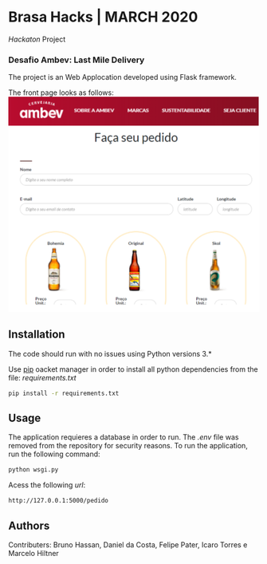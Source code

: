 # Brasa Hacks | MARCH 2020

*Hackaton* Project
### Desafio Ambev: Last Mile Delivery

The project is an Web Applocation developed using Flask framework.

The front page looks as follows:
![Alt text](Images/front_page.png "Optional Title")

## Installation

The code should run with no issues using Python versions 3.*

Use [pip](https://pip.pypa.io/en/stable/) oacket manager in order to install all python dependencies from the file:  *requirements.txt*

```bash
pip install -r requirements.txt
```

## Usage

The application requieres a database in order to run. The *.env* file was removed from the repository for security reasons.
To run the application, run the following command:

```bash
python wsgi.py
```
Acess the following *url*:

```bash
http://127.0.0.1:5000/pedido
```

## Authors
Contributers: Bruno Hassan, Daniel da Costa, Felipe Pater, Icaro Torres e Marcelo Hiltner
